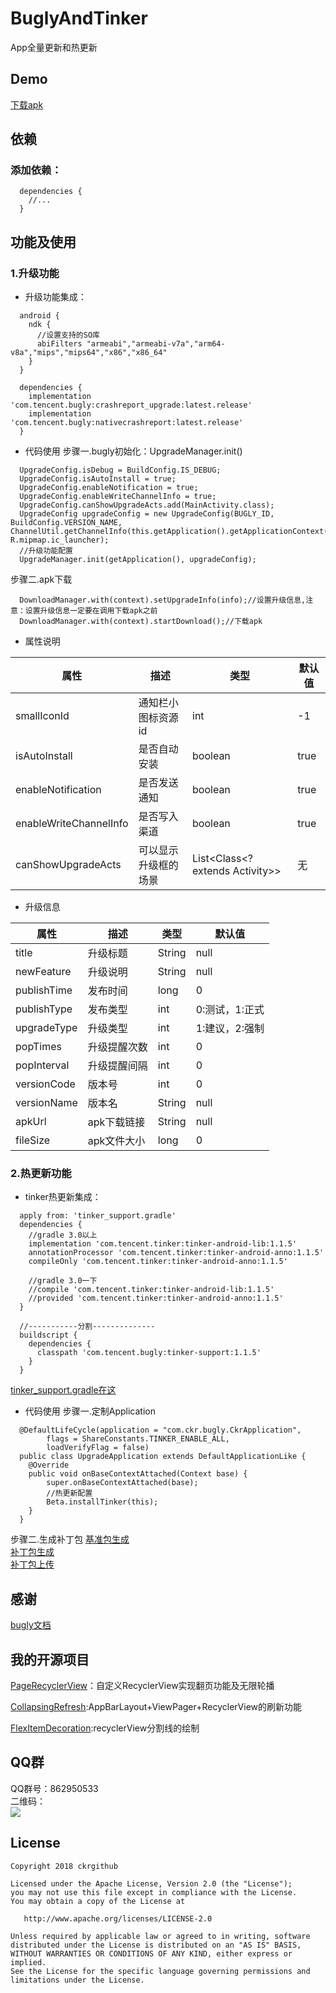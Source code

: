 # BuglyAndTinker
App全量更新和热更新

## Demo
[下载apk](apk/Upgrade-debug-v1.0.0.100.apk)

## 依赖
### 添加依赖：
```
  dependencies {
    //...
  }
```

## 功能及使用
### 1.升级功能
* 升级功能集成：
```
  android {
    ndk {
      //设置支持的SO库
      abiFilters "armeabi","armeabi-v7a","arm64-v8a","mips","mips64","x86","x86_64"
    }
  }
  
  dependencies {
    implementation 'com.tencent.bugly:crashreport_upgrade:latest.release'
    implementation 'com.tencent.bugly:nativecrashreport:latest.release'
  }
```
* 代码使用
步骤一.bugly初始化：UpgradeManager.init()
```
  UpgradeConfig.isDebug = BuildConfig.IS_DEBUG;
  UpgradeConfig.isAutoInstall = true;
  UpgradeConfig.enableNotification = true;
  UpgradeConfig.enableWriteChannelInfo = true;
  UpgradeConfig.canShowUpgradeActs.add(MainActivity.class);
  UpgradeConfig upgradeConfig = new UpgradeConfig(BUGLY_ID, BuildConfig.VERSION_NAME, ChannelUtil.getChannelInfo(this.getApplication().getApplicationContext()), R.mipmap.ic_launcher);
  //升级功能配置
  UpgradeManager.init(getApplication(), upgradeConfig);
```
步骤二.apk下载
```
  DownloadManager.with(context).setUpgradeInfo(info);//设置升级信息,注意：设置升级信息一定要在调用下载apk之前
  DownloadManager.with(context).startDownload();//下载apk
```
* 属性说明  

|属性|描述|类型|默认值|
|---|---|---|---|
|smallIconId|通知栏小图标资源id|int|-1|
|isAutoInstall|是否自动安装|boolean|true|
|enableNotification|是否发送通知|boolean|true|
|enableWriteChannelInfo|是否写入渠道|boolean|true|
|canShowUpgradeActs|可以显示升级框的场景|List<Class<? extends Activity>>|无|

* 升级信息

|属性|描述|类型|默认值|
|---|---|---|---|
|title|升级标题|String|null|
|newFeature|升级说明|String|null|
|publishTime|发布时间|long|0|
|publishType|发布类型|int|0:测试，1:正式|
|upgradeType|升级类型|int|1:建议，2:强制|
|popTimes|升级提醒次数|int|0|
|popInterval|升级提醒间隔|int|0|
|versionCode|版本号|int|0|
|versionName|版本名|String|null|
|apkUrl|apk下载链接|String|null|
|fileSize|apk文件大小|long|0|

### 2.热更新功能
* tinker热更新集成：
```
  apply from: 'tinker_support.gradle'
  dependencies {
    //gradle 3.0以上
    implementation 'com.tencent.tinker:tinker-android-lib:1.1.5'
    annotationProcessor 'com.tencent.tinker:tinker-android-anno:1.1.5'
    compileOnly 'com.tencent.tinker:tinker-android-anno:1.1.5'
    
    //gradle 3.0一下
    //compile 'com.tencent.tinker:tinker-android-lib:1.1.5'
    //provided 'com.tencent.tinker:tinker-android-anno:1.1.5'
  }
  
  //-----------分割--------------
  buildscript {
    dependencies {
      classpath 'com.tencent.bugly:tinker-support:1.1.5'
    }
  }
```
[tinker_support.gradle在这](app/tinker_support.gradle)
* 代码使用
步骤一.定制Application
```
  @DefaultLifeCycle(application = "com.ckr.bugly.CkrApplication",
        flags = ShareConstants.TINKER_ENABLE_ALL,
        loadVerifyFlag = false)
  public class UpgradeApplication extends DefaultApplicationLike {
    @Override
    public void onBaseContextAttached(Context base) {
        super.onBaseContextAttached(base);
        //热更新配置
        Beta.installTinker(this);
    }
  }
```
步骤二.生成补丁包
[基准包生成](img/tinker_1.png)  
[补丁包生成](img/tinker_2.png)  
[补丁包上传](img/tinker_3.png)


## 感谢
[bugly文档](https://bugly.qq.com/docs/)

## 我的开源项目
[PageRecyclerView](https://github.com/ckrgithub/PageRecyclerView)：自定义RecyclerView实现翻页功能及无限轮播

[CollapsingRefresh](https://github.com/ckrgithub/CollapsingRefresh):AppBarLayout+ViewPager+RecyclerView的刷新功能

[FlexItemDecoration](https://github.com/ckrgithub/FlexItemDecoration):recyclerView分割线的绘制

## QQ群
QQ群号：862950533  
二维码：  
![](https://github.com/ckrgithub/PageRecyclerView/blob/master/screenRecorder/qq.png)

License
-------

    Copyright 2018 ckrgithub

    Licensed under the Apache License, Version 2.0 (the "License");
    you may not use this file except in compliance with the License.
    You may obtain a copy of the License at

       http://www.apache.org/licenses/LICENSE-2.0

    Unless required by applicable law or agreed to in writing, software
    distributed under the License is distributed on an "AS IS" BASIS,
    WITHOUT WARRANTIES OR CONDITIONS OF ANY KIND, either express or implied.
    See the License for the specific language governing permissions and
    limitations under the License.
